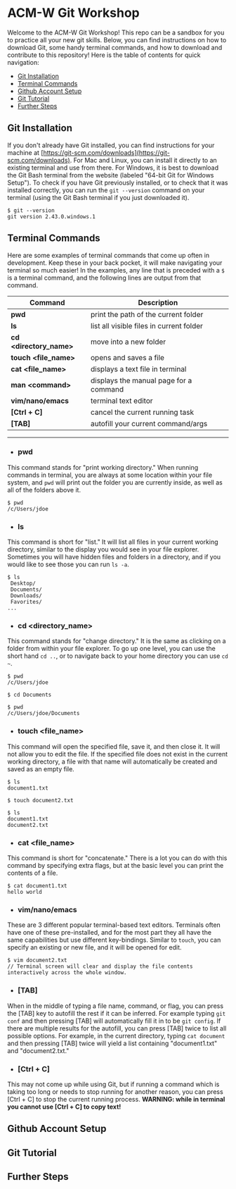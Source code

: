 # ACM-W Git Workshop
Welcome to the ACM-W Git Workshop! This repo can be a sandbox for you to practice all your new git skills. Below, you can find instructions on how to download Git, some handy terminal commands, and how to download and contribute to this repository! Here is the table of contents for quick navigation:
- [Git Installation](#git-installation)
- [Terminal Commands](#terminal-commands)
- [Github Account Setup](#github-account-setup)
- [Git Tutorial](#git-tutorial)
- [Further Steps](#further-steps)

## Git Installation
If you don't already have Git installed, you can find instructions for your machine at [https://git-scm.com/downloads](https://git-scm.com/downloads). For Mac and Linux, you can install it directly to an existing terminal and use from there. For Windows, it is best to download the Git Bash terminal from the website (labeled "64-bit Git for Windows Setup"). To check if you have Git previously installed, or to check that it was installed correctly, you can run the `git --version` command on your terminal (using the Git Bash terminal if you just downloaded it).

```
$ git --version
git version 2.43.0.windows.1
```

## Terminal Commands
Here are some examples of terminal commands that come up often in development. Keep these in your back pocket, it will make navigating your terminal so much easier! In the examples, any line that is preceded with a `$` is a terminal command, and the following lines are output from that command.

|Command|Description|
|---|---|
|**pwd**| print the path of the current folder
|**ls**| list all visible files in current folder
|**cd \<directory_name\>**| move into a new folder
|**touch \<file_name\>**| opens and saves a file
|**cat \<file_name\>**| displays a text file in terminal
|**man \<command\>**| displays the manual page for a command
|**vim/nano/emacs**| terminal text editor
|**[Ctrl + C]**| cancel the current running task
|**[TAB]**| autofill your current command/args

---

- ### **pwd**
This command stands for "print working directory." When running commands in terminal, you are always at some location within your file system, and `pwd` will print out the folder you are currently inside, as well as all of the folders above it.
```
$ pwd
/c/Users/jdoe
```
- ### **ls**
This command is short for "list." It will list all files in your current working directory, similar to the display you would see in your file explorer. Sometimes you will have hidden files and folders in a directory, and if you would like to see those you can run `ls -a`.
```
$ ls
 Desktop/
 Documents/
 Downloads/
 Favorites/
...
```

- ### **cd \<directory_name\>**
This command stands for "change directory." It is the same as clicking on a folder from within your file explorer. To go up one level, you can use the short hand `cd ..`, or to navigate back to your home directory you can use `cd ~`.
```
$ pwd
/c/Users/jdoe

$ cd Documents

$ pwd
/c/Users/jdoe/Documents
```

- ### **touch \<file_name\>**
This command will open the specified file, save it, and then close it. It will not allow you to edit the file. If the specified file does not exist in the current working directory, a file with that name will automatically be created and saved as an empty file.
```
$ ls
document1.txt

$ touch document2.txt

$ ls
document1.txt
document2.txt
```

- ### **cat \<file_name\>**
This command is short for "concatenate." There is a lot you can do with this command by specifying extra flags, but at the basic level you can print the contents of a file.
```
$ cat document1.txt
hello world
```

- ### **vim/nano/emacs**
These are 3 different popular terminal-based text editors. Terminals often have one of these pre-installed, and for the most part they all have the same capabilities but use different key-bindings. Similar to `touch`, you can specify an existing or new file, and it will be opened for edit.
```
$ vim document2.txt
// Terminal screen will clear and display the file contents interactively across the whole window.
```

- ### **\[TAB\]**
When in the middle of typing a file name, command, or flag, you can press the \[TAB\] key to autofill the rest if it can be inferred. For example typing `git conf` and then pressing \[TAB\] will automatically fill it in to be `git config`. If there are multiple results for the autofill, you can press \[TAB\] twice to list all possible options. For example, in the current directory, typing `cat document` and then pressing \[TAB\] twice will yield a list containing "document1.txt" and "document2.txt."

- ### **[Ctrl + C]**
This may not come up while using Git, but if running a command which is taking too long or needs to stop running for another reason, you can press [Ctrl + C] to stop the current running process. **WARNING: while in terminal you cannot use [Ctrl + C] to copy text!**

## Github Account Setup

## Git Tutorial

## Further Steps